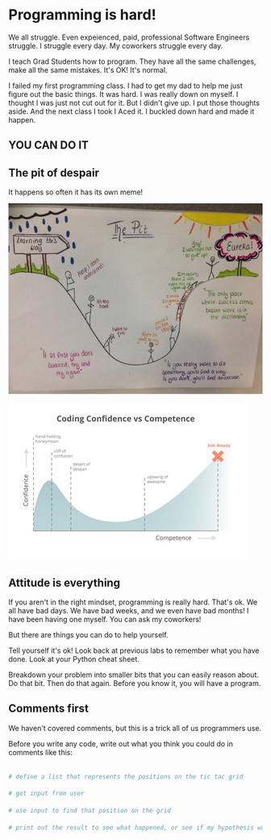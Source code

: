 # Programming is hard!

We all struggle. Even expeienced, paid, professional Software Engineers struggle. I struggle every day. My coworkers struggle every day. 

I teach Grad Students how to program. They have all the same challenges, make all the same mistakes. It's OK! It's normal.

I failed my first programming class. I had to get my dad to help me just figure out the basic things. It was hard. I was really down on myself. I thought I was just not cut out for it. But I didn't give up. I put those thoughts aside. And the next class I took I Aced it. I buckled down hard and made it happen. 

## YOU CAN DO IT

## The pit of despair

It happens so often it has its own meme!

![alt text](pitofdespair.jfif "Pit of despair")

![alt text](competencecurve.jfif "Title")

## Attitude is everything

If you aren't in the right mindset, programming is really hard. That's ok. We all have bad days. We have bad weeks, and we even have bad months! I have been having one myself. You can ask my coworkers!

But there are things you can do to help yourself.

Tell yourself it's ok! Look back at previous labs to remember what you have done. Look at your Python cheat sheet.

Breakdown your problem into smaller bits that you can easily reason about. Do that bit. Then do that again. Before you know it, you will have a program.

## Comments first

We haven't covered comments, but this is a trick all of us programmers use.

Before you write any code, write out what you think you could do in comments like this:

```python

# define a list that represents the positions on the tic tac grid

# get input from user

# use input to find that position on the grid

# print out the result to see what happened, or see if my hypothesis was correct

```